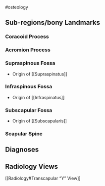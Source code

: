 
#osteology 

## Sub-regions/bony Landmarks
### Coracoid Process
### Acromion Process
### Supraspinous Fossa 
- Origin of [[Supraspinatus]]
### Infraspinous Fossa
- Origin of [[Infraspinatus]]
### Subscapular Fossa
- Origin of [[Subscapularis]]
### Scapular Spine


## Diagnoses


## Radiology Views
[[Radiology#Transcapular “Y” View]]